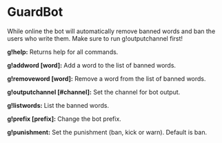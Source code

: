 # GuardBot
While online the bot will automatically remove banned words and ban the users who write them. Make sure to run g!outputchannel first! 

**g!help:** Returns help for all commands.

**g!addword [word]:** Add a word to the list of banned words.

**g!removeword [word]:** Remove a word from the list of banned words.

**g!outputchannel [#channel]:** Set the channel for bot output.

**g!listwords:** List the banned words.

**g!prefix [prefix]:** Change the bot prefix.

**g!punishment:** Set the punishment (ban, kick or warn). Default is ban.
